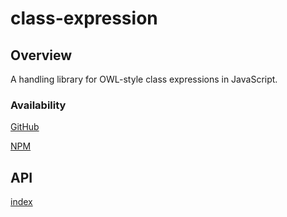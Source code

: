 # class-expression

## Overview

A handling library for OWL-style class expressions in JavaScript.

### Availability

[GitHub](https://github.com/berkeleybop/class-expression)

[NPM](https://www.npmjs.com/package/class-expression)

## API

[index](https://berkeleybop.github.io/class-expression/doc/index.html)
